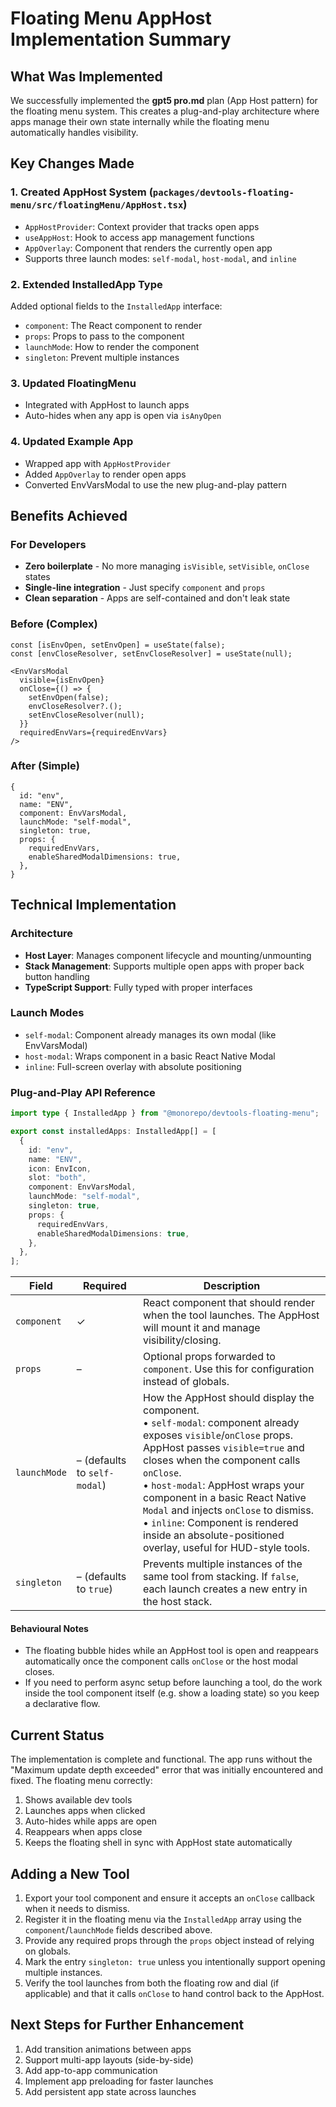 # Floating Menu AppHost Implementation Summary

## What Was Implemented

We successfully implemented the **gpt5 pro.md** plan (App Host pattern) for the floating menu system. This creates a plug-and-play architecture where apps manage their own state internally while the floating menu automatically handles visibility.

## Key Changes Made

### 1. Created AppHost System (`packages/devtools-floating-menu/src/floatingMenu/AppHost.tsx`)
- `AppHostProvider`: Context provider that tracks open apps
- `useAppHost`: Hook to access app management functions
- `AppOverlay`: Component that renders the currently open app
- Supports three launch modes: `self-modal`, `host-modal`, and `inline`

### 2. Extended InstalledApp Type
Added optional fields to the `InstalledApp` interface:
- `component`: The React component to render
- `props`: Props to pass to the component
- `launchMode`: How to render the component
- `singleton`: Prevent multiple instances

### 3. Updated FloatingMenu
- Integrated with AppHost to launch apps
- Auto-hides when any app is open via `isAnyOpen`

### 4. Updated Example App
- Wrapped app with `AppHostProvider`
- Added `AppOverlay` to render open apps
- Converted EnvVarsModal to use the new plug-and-play pattern

## Benefits Achieved

### For Developers
- **Zero boilerplate** - No more managing `isVisible`, `setVisible`, `onClose` states
- **Single-line integration** - Just specify `component` and `props`
- **Clean separation** - Apps are self-contained and don't leak state

### Before (Complex)
```tsx
const [isEnvOpen, setEnvOpen] = useState(false);
const [envCloseResolver, setEnvCloseResolver] = useState(null);

<EnvVarsModal
  visible={isEnvOpen}
  onClose={() => {
    setEnvOpen(false);
    envCloseResolver?.();
    setEnvCloseResolver(null);
  }}
  requiredEnvVars={requiredEnvVars}
/>
```

### After (Simple)
```tsx
{
  id: "env",
  name: "ENV",
  component: EnvVarsModal,
  launchMode: "self-modal",
  singleton: true,
  props: {
    requiredEnvVars,
    enableSharedModalDimensions: true,
  },
}
```

## Technical Implementation

### Architecture
- **Host Layer**: Manages component lifecycle and mounting/unmounting
- **Stack Management**: Supports multiple open apps with proper back button handling
- **TypeScript Support**: Fully typed with proper interfaces

### Launch Modes
- `self-modal`: Component already manages its own modal (like EnvVarsModal)
- `host-modal`: Wraps component in a basic React Native Modal
- `inline`: Full-screen overlay with absolute positioning

### Plug-and-Play API Reference

```ts
import type { InstalledApp } from "@monorepo/devtools-floating-menu";

export const installedApps: InstalledApp[] = [
  {
    id: "env",
    name: "ENV",
    icon: EnvIcon,
    slot: "both",
    component: EnvVarsModal,
    launchMode: "self-modal",
    singleton: true,
    props: {
      requiredEnvVars,
      enableSharedModalDimensions: true,
    },
  },
];
```

| Field | Required | Description |
| --- | --- | --- |
| `component` | ✓ | React component that should render when the tool launches. The AppHost will mount it and manage visibility/closing. |
| `props` | – | Optional props forwarded to `component`. Use this for configuration instead of globals. |
| `launchMode` | – (defaults to `self-modal`) | How the AppHost should display the component.<br/>• `self-modal`: component already exposes `visible`/`onClose` props. AppHost passes `visible=true` and closes when the component calls `onClose`.<br/>• `host-modal`: AppHost wraps your component in a basic React Native `Modal` and injects `onClose` to dismiss.<br/>• `inline`: Component is rendered inside an absolute-positioned overlay, useful for HUD-style tools. |
| `singleton` | – (defaults to `true`) | Prevents multiple instances of the same tool from stacking. If `false`, each launch creates a new entry in the host stack. |

#### Behavioural Notes
- The floating bubble hides while an AppHost tool is open and reappears automatically once the component calls `onClose` or the host modal closes.
- If you need to perform async setup before launching a tool, do the work inside the tool component itself (e.g. show a loading state) so you keep a declarative flow.

## Current Status

The implementation is complete and functional. The app runs without the "Maximum update depth exceeded" error that was initially encountered and fixed. The floating menu correctly:

1. Shows available dev tools
2. Launches apps when clicked
3. Auto-hides while apps are open
4. Reappears when apps close
5. Keeps the floating shell in sync with AppHost state automatically

## Adding a New Tool

1. Export your tool component and ensure it accepts an `onClose` callback when it needs to dismiss.
2. Register it in the floating menu via the `InstalledApp` array using the `component`/`launchMode` fields described above.
3. Provide any required props through the `props` object instead of relying on globals.
4. Mark the entry `singleton: true` unless you intentionally support opening multiple instances.
5. Verify the tool launches from both the floating row and dial (if applicable) and that it calls `onClose` to hand control back to the AppHost.

## Next Steps for Further Enhancement

1. Add transition animations between apps
2. Support multi-app layouts (side-by-side)
3. Add app-to-app communication
4. Implement app preloading for faster launches
5. Add persistent app state across launches

